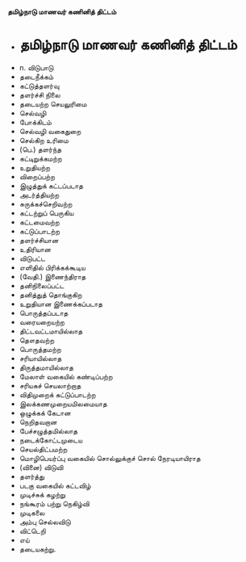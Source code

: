 **தமிழ்நாடு மாணவர் கணினித் திட்டம்**
- # தமிழ்நாடு மாணவர் கணினித் திட்டம்
- n. விடுபாடு
- தடைநீக்கம்
- கட்டுத்தளர்வு
- தளர்ச்சி நிலை
- தடையற்ற செயலுரிமை
- செல்வழி
- போக்கிடம்
- செல்வழி வகைதுறை
- செல்கிற உரிமை
- (பெ.) தளர்ந்த
- கட்டிறுக்கமற்ற
- உறுதியற்ற
- விறைப்பற்ற
- இழுத்துக் கட்டப்படாத
- அடர்த்தியற்ற
- சுருக்கச்செறிவற்ற
- கட்டற்றுப் பெருகிய
- கட்டமைவற்ற
-  கட்டுப்பாடற்ற
- தளர்ச்சியான
- உதிரியான
- விடுபட்ட
- எளிதில் பிரிக்கக்கூடிய
- (வேதி.) இணைந்திராத
- தனிநிலைப்பட்ட
- தனித்துத் தொங்குகிற
- உறுதியான இணைக்கப்படாத
- பொருத்தப்படாத
- வரையறையற்ற
- திட்டவட்டமாயில்லாத
- தௌதவற்ற
- பொருத்தமற்ற
- சரியாயில்லாத
- திருத்தமாயில்லாத
- மேலாள் வகையில் கண்டிப்பற்ற
- சரியகச் செயலாற்றாத
- விதிமுறைக் கட்டுப்பாடற்ற
- இலக்கணமுறையமிலமையாத
- ஒழுக்கக் கேடான
- நெறிதவறான
- பேச்சழுத்தமில்லாத
- நடைக்கோட்டமுடைய
-  செயல்திட்பமற்ற
- மொழிபெயர்ப்பு வகையில் சொல்லுக்குச் சொல் நேரடியாயிராத
- (வினை) விடுவி
- தளர்த்து
- படகு வகையில் கட்டவிழ்
- முடிச்சுக் கழற்று
- நங்கூரம் பற்று நெகிழ்வி
- முடிகலை
- அம்பு செல்லவிடு
- விட்டெறி
- எய்
- தடையகற்று.

